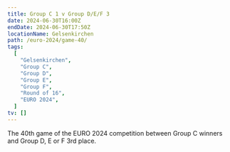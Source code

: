 ```yaml
---
title: Group C 1 v Group D/E/F 3
date: 2024-06-30T16:00Z
endDate: 2024-06-30T17:50Z
locationName: Gelsenkirchen
path: /euro-2024/game-40/
tags:
  [
    "Gelsenkirchen",
    "Group C",
    "Group D",
    "Group E",
    "Group F",
    "Round of 16",
    "EURO 2024",
  ]
tv: []
---
```

The 40th game of the EURO 2024 competition between Group C winners and Group D, E or F 3rd place.
